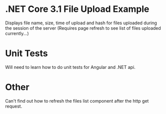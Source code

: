 # .NET Core 3.1 File Upload Example
Displays file name, size, time of upload and hash for files uploaded during the session of the server (Requires page refresh to see list of files uploaded currently...)

# Unit Tests
Will need to learn how to do unit tests for Angular and .NET api.

# Other
Can't find out how to refresh the files list component after the http get request.
